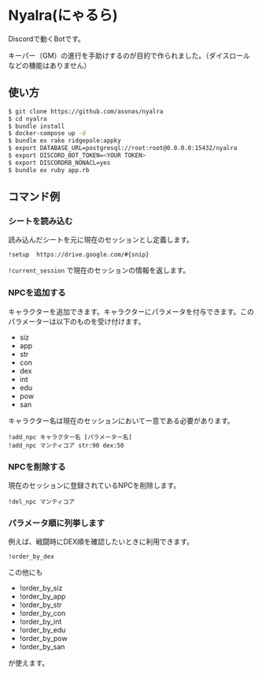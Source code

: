 # Nyalra(にゃるら)

Discordで動くBotです。

キーパー（GM）の進行を手助けするのが目的で作られました。（ダイスロールなどの機能はありません）

## 使い方

``` sh
$ git clone https://github.com/asonas/nyalra
$ cd nyalra
$ bundle install
$ docker-compose up -d
$ bundle ex rake ridgepole:appky
$ export DATABASE_URL=postgresql://root:root@0.0.0.0:15432/nyalra
$ export DISCORD_BOT_TOKEN=<YOUR TOKEN>
$ export DISCORDRB_NONACL=yes
$ bundle ex ruby app.rb
```

## コマンド例

### シートを読み込む

読み込んだシートを元に現在のセッションとし定義します。

```
!setup  https://drive.google.com/#{snip}
```

`!current_session` で現在のセッションの情報を返します。

### NPCを追加する

キャラクターを追加できます。キャラクターにパラメータを付与できます。このパラメーターは以下のものを受け付けます。

* siz
* app
* str
* con
* dex
* int
* edu
* pow
* san

キャラクター名は現在のセッションにおいて一意である必要があります。

```
!add_npc キャラクター名 [パラメーター名]
!add_npc マンティコア str:90 dex:50
```


### NPCを削除する

現在のセッションに登録されているNPCを削除します。

```
!del_npc マンティコア
```

### パラメータ順に列挙します

例えば、戦闘時にDEX順を確認したいときに利用できます。

```
!order_by_dex
```

この他にも

* !order_by_siz
* !order_by_app
* !order_by_str
* !order_by_con
* !order_by_int
* !order_by_edu
* !order_by_pow
* !order_by_san

が使えます。
